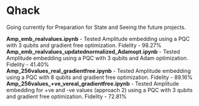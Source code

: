 # Qhack

Going currently for Preparation for State and Seeing the future projects.

<b>Amp_emb_realvalues.ipynb</b> - Tested Amplitude embedding using a PQC with 3 qubits and gradient free optimization. Fidelity - 98.27% <br/>
<b>Amp_emb_realvalues_updatednormalized_Adamopt.ipynb</b> - Tested Amplitude embedding using a PQC with 3 qubits and Adam optimization. Fidelity - 41.40% <br/>
<b>Amp_256values_real_gradientfree.ipynb</b> - Tested Amplitude embedding using a PQC with 8 qubits and gradient free optimization. Fidelity - 89.16% <br/>
<b>Amp_256values_+ve_vereal_gradientfree.ipynb</b> - Tested Amplitude embedding for +ve and -ve values (approach 2) using a PQC with 3 qubits and gradient free optimization. Fidelity - 72.81% <br/>
